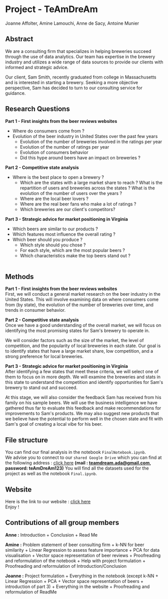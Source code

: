 # Project - TeAmDreAm

Joanne Affolter, Amine Lamouchi, Anne de Sacy, Antoine Munier

## Abstract 
We are a consulting firm that specializes in helping breweries succeed through the use of data analytics. Our team has expertise in the brewery industry and utilizes a wide range of data sources to provide our clients with informed and strategic advice.

Our client, Sam Smith, recently graduated from college in Massachusetts and is interested in starting a brewery. Seeking a more objective perspective, Sam has decided to turn to our consulting service for guidance.

## Research Questions
**Part 1 - First insights from the beer reviews websites**
- Where do consumers come from ?
- Evolution of the beer industry in United States over the past few years
    - Evolution of the number of breweries involved in the ratings per year
    - Evolution of the number of ratings per year 
    - Evolution of consumers behavior
    - Did this hype around beers have an impact on breweries ? 

**Part 2 - Competitive state analysis**
- Where is the best place to open a brewery ?
    - Which are the states with a large market share to reach ? What is the repartition of users and breweries across the states ? What is the evolution of the number of users over the years ? 
    - Where are the local beer lovers ? 
    - Where are the real beer fans who make a lot of ratings ? 
    - Which breweries are our client's competitors?

**Part 3 - Strategic advice for market positioning in Virginia**
- Which beers are similar to our products ?
- Which features most influence the overall rating ? 
- Which beer should you produce ? 
    - Which style should you chose ?
    - For each style, which are the most popular beers ? 
    - Which characteristics make the top beers stand out ? 
<br><br>

## Methods

**Part 1 - First insights from the beer reviews websites**<br>
First, we will conduct a general market research on the beer industry in the United States. This will involve examining data on where consumers come from (by state), the evolution of the number of breweries over time, and trends in consumer behavior.

**Part 2 - Competitive state analysis**<br>
Once we have a good understanding of the overall market, we will focus on identifying the most promising states for Sam's brewery to operate in.

We will consider factors such as the size of the market, the level of competition, and the popularity of local breweries in each state. Our goal is to identify states that have a large market share, low competition, and a strong preference for local breweries.

**Part 3 - Strategic advice for market positioning in Virginia**<br>
After identifying a few states that meet these criteria, we will select one of them to focus on in more depth. We will examine the breweries and stats in this state to understand the competition and identify opportunities for Sam's brewery to stand out and succeed.

At this stage, we will also consider the feedback Sam has received from his family on his sample beers. We will use the business intelligence we have gathered thus far to evaluate this feedback and make recommendations for improvements to Sam's products. We may also suggest new products that we believe have the potential to perform well in the chosen state and fit with Sam's goal of creating a local vibe for his beer.

## File structure

You can find our final analysis in the notebook `FinalNotebook.ipynb`.
<br>
We advise you to connect to our `shared Google Drive` which you can find at the following address : [click here](https://drive.google.com/drive/my-drive) **(mail : teamdream.ada@gmail.com, password: teAmDreAm123)**
You will find all the datasets used for the project as well as the notebook `Final.ipynb`.

## Website 
Here is the link to our website : [click here](https://cerulean-pavlova-66ae22.netlify.app)
<br>Enjoy ! 

## Contributions of all group members
**Anne :** Introduction + Conclusion + Read Me

**Amine :** Problem statement of beer consulting firm + k-NN for beer similarity + Linear Regression to assess feature importance + PCA for data visualisation + Vector space representation of beer reviews + Proofreading and reformulation of the notebook + Help with project formulation + Proofreading and reformulation of Introduction/Conclusion

**Joanne :** Project formulation + Everything in the notebook (except k-NN + Linear Regression + PCA + Vector space representation of beers + introduction of part 3) +  Everything in the website + Proofreading and reformulation of ReadMe

